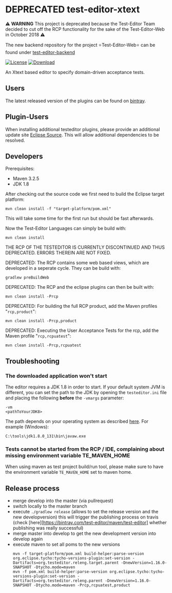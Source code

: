 DEPRECATED  test-editor-xtext
=================

:warning: **WARNING** This project is deprecated because the Test-Editor Team decided to cut off the RCP functionality  for the sake of the Test-Editor-Web in October 2018 :warning:

The new backend repository for the project :star:Test-Editor-Web:star: can be found under [test-editor-backend](https://github.com/test-editor/test-editor-backend) 

[![License](http://img.shields.io/badge/license-EPL-blue.svg?style=flat)](https://www.eclipse.org/legal/epl-v10.html)
[ ![Download](https://api.bintray.com/packages/test-editor/maven/test-editor/images/download.svg) ](https://bintray.com/test-editor/maven/test-editor/_latestVersion)

An Xtext based editor to specify domain-driven acceptance tests.

## Users

The latest released version of the plugins can be found on [bintray](https://bintray.com/test-editor/maven/test-editor).

## Plugin-Users

When installing additional testeditor plugins, please provide an additional update site [Eclipse Source](http://hstaudacher.github.io/osgi-jax-rs-connector). This will allow additional dependencies to be resolved.

## Developers

Prerequisites:

- Maven 3.2.5
- JDK 1.8

After checking out the source code we first need to build the Eclipse target platform:

    mvn clean install -f "target-platform/pom.xml"
    
This will take some time for the first run but should be fast afterwards.

Now the Test-Editor Languages can simply be build with:

    mvn clean install
    
THE RCP OF THE TESTEDITOR IS CURRENTLY DISCONTINUED AND THUS DEPRECATED. ERRORS THEREIN ARE NOT FIXED.

DEPRECATED: The RCP contains some web based views, which are developed in a seperate cycle. They can be build with:

    gradlew preBuildWeb
    
DEPRECATED: The RCP and the eclipse plugins can then be built with:

    mvn clean install -Prcp

DEPRECATED: For building the full RCP product, add the Maven profiles "`rcp,product`":

    mvn clean install -Prcp,product
    
DEPRECATED: Executing the User Acceptance Tests for the rcp, add the Maven profile "`rcp,rcpuatest`":

    mvn clean install -Prcp,rcpuatest

## Troubleshooting

### The downloaded application won't start

The editor requires a JDK 1.8 in order to start. If your default system JVM is different, you can set the path to the JDK by opening the `testeditor.ini` file and placing the following **before** the `-vmargs` parameter:
 
    -vm
    <pathToYourJDK8>
    
The path depends on your operating system as described [here](https://wiki.eclipse.org/index.php?title=Eclipse.ini&redirect=no#Specifying_the_JVM). For example (Windows):

    C:\tools\jdk1.8.0_131\bin\javaw.exe

### Tests cannot be started from the RCP / IDE, complaining about missing environment variable TE_MAVEN_HOME

When using maven as test project build/run tool, please make sure to have the environment variable `TE_MAVEN_HOME` set to maven home.

## Release process

* merge develop into the master (via pullrequest)
* switch locally to the master branch
* execute `./gradlew release` (allows to set the release version and the new developversion)
  this will trigger the publishing process on travis (check [here][https://bintray.com/test-editor/maven/test-editor] whether publishing was really successful)
* merge master into develop to get the new development version into develop again
* execute maven to set all poms to the new versions
  ```
  mvn -f target-platform/pom.xml build-helper:parse-version org.eclipse.tycho:tycho-versions-plugin:set-version -Dartifacts=org.testeditor.releng.target.parent -DnewVersion=1.16.0-SNAPSHOT -Dtycho.mode=maven
  mvn -f pom.xml build-helper:parse-version org.eclipse.tycho:tycho-versions-plugin:set-version -Dartifacts=org.testeditor.releng.parent -DnewVersion=1.16.0-SNAPSHOT -Dtycho.mode=maven -Prcp,rcpuatest,product
  ```
